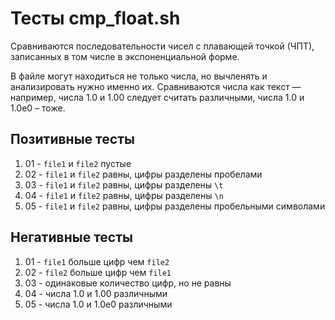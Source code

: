 # Тесты cmp_float.sh

Сравниваются последовательности чисел с плавающей точкой (ЧПТ), записанных в том числе в экспоненциальной форме.

В файле могут находиться не только числа, но вычленять и анализировать нужно именно их. Сравниваются числа как текст — например, числа 1.0 и 1.00 следует считать различными, числа 1.0 и 1.0e0 – тоже.

## Позитивные тесты

1. 01 - `file1` и `file2` пустые
2. 02 - `file1` и `file2` равны, цифры разделены пробелами
3. 03 - `file1` и `file2` равны, цифры разделены `\t`
4. 04 - `file1` и `file2` равны, цифры разделены `\n`
5. 05 - `file1` и `file2` равны, цифры разделены пробельными символами

## Негативные тесты

1. 01 - `file1` больше цифр чем `file2`
2. 02 - `file2` больше цифр чем `file1`
3. 03 - одинаковые количество цифр, но не равны
4. 04 - числа 1.0 и 1.00 различными
5. 05 - числа 1.0 и 1.0e0 различными